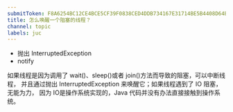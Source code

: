 ```yaml
---
submitToken: F8A6254BC12CE4BCE5CF39F0838CED4DDB734167E31714BE5B4408D64BC9D159
title: 怎么唤醒一个阻塞的线程？
channel: topic
labels: juc
---
```


- 抛出 InterruptedException
- notify


如果线程是因为调用了 wait()、sleep()或者 join()方法而导致的阻塞，可以中断线程， 并且通过抛出 InterruptedException 来唤醒它；如果线程遇到了 IO 阻塞，无能为力， 因为 IO是操作系统实现的，Java 代码并没有办法直接接触到操作系统。